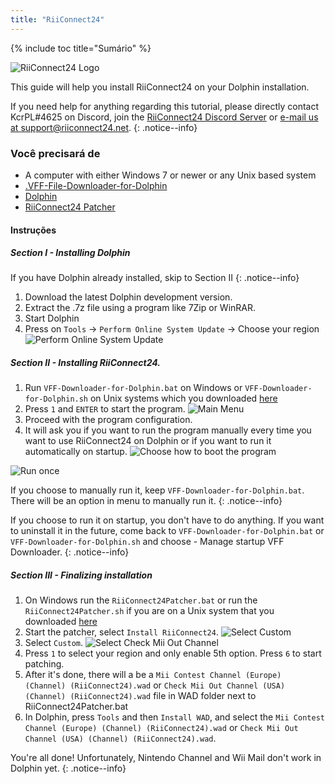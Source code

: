 ```yaml
---
title: "RiiConnect24"
---
```


{% include toc title="Sumário" %}

![RiiConnect24 Logo](/images/WiiRC24Logo.jpg)

This guide will help you install RiiConnect24 on your Dolphin installation.

If you need help for anything regarding this tutorial, please directly contact KcrPL#4625 on Discord, join the [RiiConnect24 Discord Server](https://discord.gg/b4Y7jfD) or [e-mail us at support@riiconnect24.net](mailto:support@riiconnect24.net).
{: .notice--info}

### Você precisará de
* A computer with either Windows 7 or newer or any Unix based system
* [.VFF-File-Downloader-for-Dolphin](https://github.com/RiiConnect24/.VFF-File-Downloader-for-Dolphin/releases)
* [Dolphin](https://dolphin-emu.org/download/)
* [RiiConnect24 Patcher](https://github.com/RiiConnect24/RiiConnect24-Patcher/releases)

#### Instruções

##### Section I - Installing Dolphin

If you have Dolphin already installed, skip to Section II
{: .notice--info}

1. Download the latest Dolphin development version.
2. Extract the .7z file using a program like 7Zip or WinRAR.
3. Start Dolphin
4. Press on `Tools` -> `Perform Online System Update` -> Choose your region ![Perform Online System Update](/images/Dolphin_RC24/1.jpg)

##### Section II - Installing RiiConnect24.

1. Run `VFF-Downloader-for-Dolphin.bat` on Windows or `VFF-Downloader-for-Dolphin.sh` on Unix systems which you downloaded [here](https://github.com/RiiConnect24/.VFF-File-Downloader-for-Dolphin/releases)
2. Press `1` and `ENTER` to start the program. ![Main Menu](/images/Dolphin_RC24/2.jpg)
3. Proceed with the program configuration.
4. It will ask you if you want to run the program manually every time you want to use RiiConnect24 on Dolphin or if you want to run it automatically on startup. ![Choose how to boot the program](/images/Dolphin_RC24/3.jpg)

![Run once](/images/Dolphin_RC24/4.jpg)

If you choose to manually run it, keep `VFF-Downloader-for-Dolphin.bat`. There will be an option in menu to manually run it.
{: .notice--info}

If you choose to run it on startup, you don't have to do anything. If you want to uninstall it in the future, come back to `VFF-Downloader-for-Dolphin.bat` or `VFF-Downloader-for-Dolphin.sh` and choose - Manage startup VFF Downloader.
{: .notice--info}

##### Section III - Finalizing installation

1. On Windows run the `RiiConnect24Patcher.bat` or run the `RiiConnect24Patcher.sh` if you are on a Unix system that you downloaded [here](https://github.com/RiiConnect24/RiiConnect24-Patcher/releases)
2. Start the patcher, select `Install RiiConnect24`. ![Select Custom](/images/Dolphin_RC24/5.jpg)
3. Select `Custom`. ![Select Check Mii Out Channel](/images/Dolphin_RC24/6.jpg)
4. Press `1` to select your region and only enable 5th option. Press `6` to start patching.
5. After it's done, there will a be a `Mii Contest Channel (Europe) (Channel) (RiiConnect24).wad` or `Check Mii Out Channel (USA) (Channel) (RiiConnect24).wad` file in WAD folder next to RiiConnect24Patcher.bat
6. In Dolphin, press `Tools` and then `Install WAD`, and select the `Mii Contest Channel (Europe) (Channel) (RiiConnect24).wad` or `Check Mii Out Channel (USA) (Channel) (RiiConnect24).wad`.

You're all done! Unfortunately, Nintendo Channel and Wii Mail don't work in Dolphin yet.
{: .notice--info}
